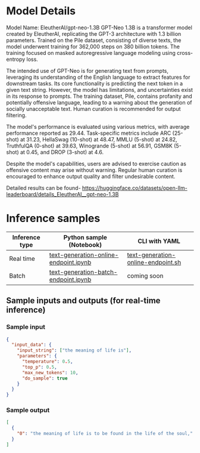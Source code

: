 # **Model Details**

Model Name: EleutherAI/gpt-neo-1.3B
GPT-Neo 1.3B is a transformer model created by EleutherAI, replicating the GPT-3 architecture with 1.3 billion parameters. Trained on the Pile dataset, consisting of diverse texts, the model underwent training for 362,000 steps on 380 billion tokens. The training focused on masked autoregressive language modeling using cross-entropy loss.

The intended use of GPT-Neo is for generating text from prompts, leveraging its understanding of the English language to extract features for downstream tasks. Its core functionality is predicting the next token in a given text string. However, the model has limitations, and uncertainties exist in its response to prompts. The training dataset, Pile, contains profanity and potentially offensive language, leading to a warning about the generation of socially unacceptable text. Human curation is recommended for output filtering.

The model's performance is evaluated using various metrics, with average performance reported as 29.44. Task-specific metrics include ARC (25-shot) at 31.23, HellaSwag (10-shot) at 48.47, MMLU (5-shot) at 24.82, TruthfulQA (0-shot) at 39.63, Winogrande (5-shot) at 56.91, GSM8K (5-shot) at 0.45, and DROP (3-shot) at 4.6.

Despite the model's capabilities, users are advised to exercise caution as offensive content may arise without warning. Regular human curation is encouraged to enhance output quality and filter undesirable content.

Detailed results can be found- https://huggingface.co/datasets/open-llm-leaderboard/details_EleutherAI__gpt-neo-1.3B

# **Inference samples**

Inference type|Python sample (Notebook)|CLI with YAML
|--|--|--|
Real time|<a href="https://aka.ms/azureml-infer-online-sdk-text-generation-dolly" target="_blank">text-generation-online-endpoint.ipynb</a>|<a href="https://aka.ms/azureml-infer-online-cli-text-generation-dolly" target="_blank">text-generation-online-endpoint.sh</a>
Batch |<a href="https://aka.ms/azureml-infer-batch-sdk-text-generation" target="_blank">text-generation-batch-endpoint.ipynb</a>| coming soon

## **Sample inputs and outputs (for real-time inference)**

### **Sample input**

```json
{
  "input_data": {
    "input_string": ["the meaning of life is"],
    "parameters": {
      "temperature": 0.5,
      "top_p": 0.5,
      "max_new_tokens": 10,
      "do_sample": true
    }
  }
}
```

### **Sample output**

```json
[
  {
    "0": "the meaning of life is to be found in the life of the soul,"
  }
]
```
